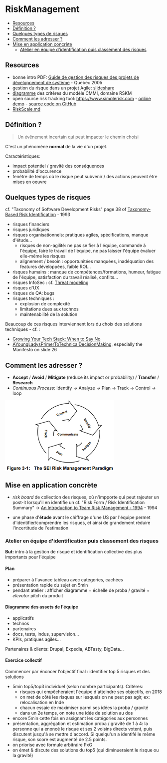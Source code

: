 RiskManagement
==============

<!-- To update this Table Of Contents:
    markdown-toc --indent "    " --maxdepth 3 -i RiskManagement.md
-->

<!-- toc -->

- [Resources](#resources)
- [Définition ?](#definition-)
- [Quelques types de risques](#quelques-types-de-risques)
- [Comment les adresser ?](#comment-les-adresser-)
- [Mise en application concrète](#mise-en-application-concrete)
    * [Atelier en équipe d'identification puis classement des risques](#atelier-en-equipe-didentification-puis-classement-des-risques)

<!-- tocstop -->

## Resources

- bonne intro PDF: [Guide de gestion des risques des projets de développement de système](http://collections.banq.qc.ca/ark:/52327/bs53966) - Quebec 2005
- gestion du risque dans un projet Agile: [slideshare](https://fr.slideshare.net/bduplessis/risk-in-agilemanagement)
- [diagramme](http://nkerzazi.adilou.com/Ressources/cmmi/contents_fr_1_2/RSKM_Diagram.html) des critères du modèle CMMI, domaine RSKM
- open source risk tracking tool: https://www.simplerisk.com - [online demo](https://www.simplerisk.com/demo) - [source code on GitHub](https://github.com/simplerisk)
- [RiskScale.md](./RiskScale.md)


## Définition ?

> Un évênement incertain qui peut impacter le chemin choisi

C'est un phénomène **normal** de la vie d'un projet.

Caractéristiques:
- impact potentiel / gravité des conséquences
- probabilité d'occurence
- fenêtre de temps où le risque peut subvenir / des actions peuvent être mises en oeuvre


## Quelques types de risques

cf. "Taxonomy of Software Development Risks" page 38 of [Taxonomy-Based Risk Identification](https://resources.sei.cmu.edu/library/asset-view.cfm?assetid=11847) - 1993

- risques financiers
- risques juridiques
- risques organisationnels: pratiques agiles, spécifications, manque d'étude...
  * risques de non-agilité: ne pas se fier à l'équipe, commande à l'équipe, faire le travail de l'équipe, ne pas laisser l'équipe évaluer elle-même les risques
  * alignement / besoin : opportunitées manquées, inadéquation des features développées, faible ROI...
- risques humains : manque de compétences/formations, humeur, fatigue de l'équipe, satisfaction du travail réalisé, conflits...
- risques InfoSec : cf. [Threat modeling](https://github.com/Lucas-C/dotfiles_and_notes/blob/master/misc/InfoSec.md#threat-modeling)
- risques d'UX
- risques de QA: bugs
- risques techniques :
  * explosion de complexité
  * limitations dues aux technos
  * maintenabilité de la solution

Beaucoup de ces risques interviennent lors du choix des solutions techniques - cf. :
- [Growing Your Tech Stack: When to Say No](https://blog.codeship.com/growing-tech-stack-say-no/)
- [AYoungLadysPrimerToTechnicalDecisionMaking](https://speakerdeck.com/charity/a-young-ladys-primer-to-technical-decision-making), especially the Manifesto on slide 26


## Comment les adresser ?

- **Accept** / **Avoid** / **Mitigate** (reduce its impact or probability) / **Transfer** / **Research**
- _Continuous Process_: Identify -> Analyze -> Plan -> Track -> Control -> loop

![](SoftwareEngineeringInstitute_RiskManagement_Paradigm.png)


## Mise en application concrète

- _risk board_ de collection des risques, où n'impporte qui peut rajouter un post-it lorsqu'il en identifie un
cf. "Risk Form / Risk Identification Summary" -> [An Introduction to Team Risk Management - 1994](https://resources.sei.cmu.edu/library/asset-view.cfm?assetID=12063) - 1994

- une phase d'**étude** avant le chiffrage d'une US par l'équipe permet d'identifier/comprendre les risques, et ainsi de grandement réduire l'incertitude de l'estimation

### Atelier en équipe d'identification puis classement des risques
**But:** intro à la gestion de risque et identification collective des plus importants pour l'équipe

#### Plan
- préparer à l'avance tableau avec catégories, cachées
- présentation rapide du sujet en 5min
- pendant atelier : afficher diagramme + échelle de proba / gravité + _elevator_ pitch du produit

#### Diagramme des assets de l'équipe
- applicatifs
- technos
- partenaires
- docs, tests, indus, supervision...
- KPIs, pratiques agiles...

Partenaires & clients: Drupal, Expedia, ABTasty, BigData...

#### Exercice collectif
Commencer par énoncer l'objectif final : identifier top 5 risques et des solutions

- 5min top5/top3 individuel (selon nombre participants). Critères:
  * risques qui empêcheraient l'équipe d'atteindre ses objectifs, en 2018
  * on met de côté les risques sur lesquels on ne peut pas agir, ex: relocalisation en Inde
  * chacun essaie de maximiser parmi ses idées la proba / gravité
  * dans un 2e temps, on note une idée de solution au dos
- encore 5min cette fois en assignant les catégories aux personnes
- présentation, aggrégation et estimation proba / gravité de 1 à 4:
la personne qui a enoncé le risque et ses 2 voisins directs votent,
puis discutent jusqu'à se mettre d'accord. Si quelqu'un a identifé le même risque, son score est augmenté de 2.5 points.
- on priorise avec formule arbitraire PxG
- on émet & discute des solutions du top5 (qui diminueraient le risque ou la gravité)
